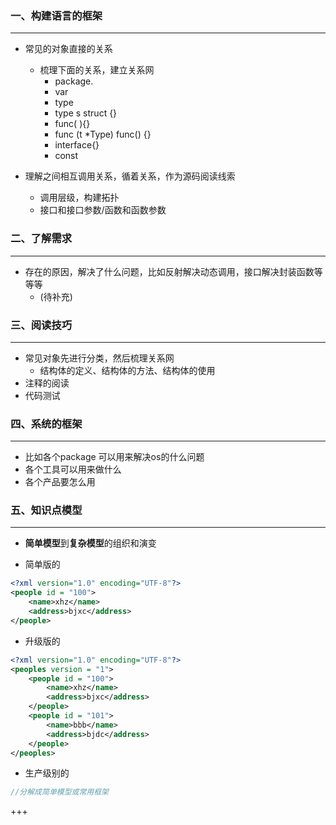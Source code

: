 ### 一、构建语言的框架

***

* 常见的对象直接的关系

  * 梳理下面的关系，建立关系网
    * package.
    * var
    * type
    * type s struct {}
    * func( ){} 
    * func (t *Type) func() {}
    * interface{}
    * const
* 理解之间相互调用关系，循着关系，作为源码阅读线索
  * 调用层级，构建拓扑
  * 接口和接口参数/函数和函数参数

### 二、了解需求

***

* 存在的原因，解决了什么问题，比如反射解决动态调用，接口解决封装函数等等等
  * (待补充)

### 三、阅读技巧

***

* 常见对象先进行分类，然后梳理关系网
  * 结构体的定义、结构体的方法、结构体的使用
* 注释的阅读
* 代码测试

### 四、系统的框架

***

* 比如各个package 可以用来解决os的什么问题
* 各个工具可以用来做什么
* 各个产品要怎么用

### 五、知识点模型

***

* **简单模型**到**复杂模型**的组织和演变

* 简单版的

```xml
<?xml version="1.0" encoding="UTF-8"?>
<people id = "100">
    <name>xhz</name>
    <address>bjxc</address>
</people>
```

* 升级版的

```xml
<?xml version="1.0" encoding="UTF-8"?>
<peoples version = "1">
    <people id = "100">
        <name>xhz</name>
        <address>bjxc</address>
    </people>
    <people id = "101">
        <name>bbb</name>
        <address>bjdc</address>
    </people>
</peoples>
```

* 生产级别的

```go
//分解成简单模型或常用框架
```

+++


